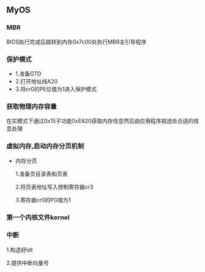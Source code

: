 ##  MyOS  #########

### MBR
BIOS执行完成后跳转到内存0x7c00处执行MBR主引导程序

### 保护模式
* 1.准备GTD
* 2.打开地址线A20
* 3.将cr0的PE位值为1进入保护模式

### 获取物理内存容量
在实模式下通过0x15子功能0xE820获取内存信息然后由应用程序挑选处合适的信息处理

### 虚拟内存,启动内存分页机制

* 内存分页

    1.准备页目录表和页表
    
    2.将页表地址写入控制寄存器cr3
    
    3.寄存器cr0的PG值为1
    
### 第一个内核文件kernel

### 中断
1.构造好idt

2.提供中断向量号
